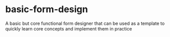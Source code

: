 # basic-form-design
A basic but core functional form designer that can be used as a template to quickly learn core concepts and implement them in practice
